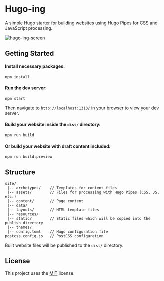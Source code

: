 # Hugo-ing
A simple Hugo starter for building websites using Hugo Pipes for CSS and JavaScript processing.

![hugo-ing-screen](https://user-images.githubusercontent.com/22360092/116813537-24d35700-ab22-11eb-958a-1dfbcc9aaeff.png)

## Getting Started
#### Install necessary packages:
```
npm install
```  

#### Run the dev server:
```
npm start
```
Then navigate to `http://localhost:1313/` in your browser to view your dev server.

#### Build your website inside the `dist/` directory:
```
npm run build
```
#### Or build your website with draft content included:
```
npm run build:preview
```

## Structure
```
site/
 |-- archetypes/    // Templates for content files
 |-- assets/        // Files for processing with Hugo Pipes (CSS, JS, etc.)
 |-- content/       // Page content
 |-- data/
 |-- layouts/       // HTML template files
 |-- resources/
 |-- static/        // Static files which will be copied into the publish directory
 |-- themes/        
 |-- config.toml    // Hugo configuration file
postcss.config.js   // PostCSS configuration
```

Built website files will be published to the `dist/` directory.

## License
This project uses the [MIT](LICENSE) license.
